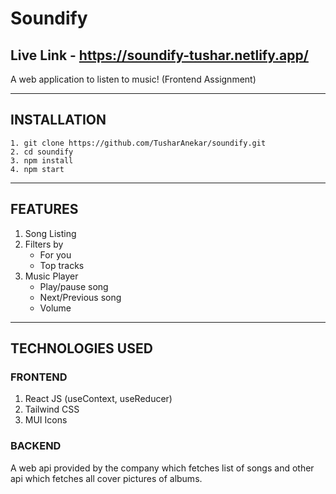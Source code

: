 # Soundify

## Live Link - https://soundify-tushar.netlify.app/

A web application to listen to music! (Frontend Assignment)

---

## INSTALLATION

```
1. git clone https://github.com/TusharAnekar/soundify.git
2. cd soundify
3. npm install
4. npm start
```

---

## FEATURES

1. Song Listing
2. Filters by
   - For you
   - Top tracks
3. Music Player
   - Play/pause song
   - Next/Previous song
   - Volume

---

## TECHNOLOGIES USED

### FRONTEND

1. React JS (useContext, useReducer)
2. Tailwind CSS
3. MUI Icons

### BACKEND

A web api provided by the company which fetches list of songs and other api which fetches all cover pictures of albums.
